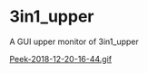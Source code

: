 # 3in1_upper
A GUI  upper monitor of 3in1_upper

[Peek-2018-12-20-16-44.gif](https://github.com/MacwinWin/3in1_upper/blob/master/Peek%202018-12-25%2017-26.gif)
